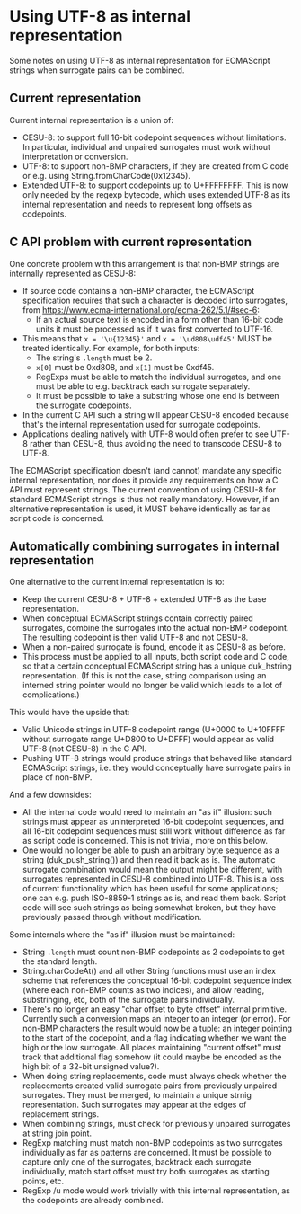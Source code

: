 # Using UTF-8 as internal representation

Some notes on using UTF-8 as internal representation for ECMAScript
strings when surrogate pairs can be combined.

## Current representation

Current internal representation is a union of:

-   CESU-8: to support full 16-bit codepoint sequences without
    limitations. In particular, individual and unpaired surrogates must
    work without interpretation or conversion.
-   UTF-8: to support non-BMP characters, if they are created from C
    code or e.g. using String.fromCharCode(0x12345).
-   Extended UTF-8: to support codepoints up to U+FFFFFFFF. This is now
    only needed by the regexp bytecode, which uses extended UTF-8 as its
    internal representation and needs to represent long offsets as
    codepoints.

## C API problem with current representation

One concrete problem with this arrangement is that non-BMP strings are
internally represented as CESU-8:

-   If source code contains a non-BMP character, the ECMAScript
    specification requires that such a character is decoded into
    surrogates, from
    <https://www.ecma-international.org/ecma-262/5.1/#sec-6>:
    -   If an actual source text is encoded in a form other than 16-bit
        code units it must be processed as if it was first converted to
        UTF-16.
-   This means that `x = '\u{12345}'` and `x = '\ud808\udf45'` MUST be
    treated identically. For example, for both inputs:
    -   The string\'s `.length` must be 2.
    -   `x[0]` must be 0xd808, and `x[1]` must be 0xdf45.
    -   RegExps must be able to match the individual surrogates, and one
        must be able to e.g. backtrack each surrogate separately.
    -   It must be possible to take a substring whose one end is between
        the surrogate codepoints.
-   In the current C API such a string will appear CESU-8 encoded
    because that\'s the internal representation used for surrogate
    codepoints.
-   Applications dealing natively with UTF-8 would often prefer to see
    UTF-8 rather than CESU-8, thus avoiding the need to transcode CESU-8
    to UTF-8.

The ECMAScript specification doesn\'t (and cannot) mandate any specific
internal representation, nor does it provide any requirements on how a C
API must represent strings. The current convention of using CESU-8 for
standard ECMAScript strings is thus not really mandatory. However, if an
alternative representation is used, it MUST behave identically as far as
script code is concerned.

## Automatically combining surrogates in internal representation

One alternative to the current internal representation is to:

-   Keep the current CESU-8 + UTF-8 + extended UTF-8 as the base
    representation.
-   When conceptual ECMAScript strings contain correctly paired
    surrogates, combine the surrogates into the actual non-BMP
    codepoint. The resulting codepoint is then valid UTF-8 and not
    CESU-8.
-   When a non-paired surrogate is found, encode it as CESU-8 as before.
-   This process must be applied to all inputs, both script code and C
    code, so that a certain conceptual ECMAScript string has a unique
    duk_hstring representation. (If this is not the case, string
    comparison using an interned string pointer would no longer be valid
    which leads to a lot of complications.)

This would have the upside that:

-   Valid Unicode strings in UTF-8 codepoint range (U+0000 to U+10FFFF
    without surrogate range U+D800 to U+DFFF) would appear as valid
    UTF-8 (not CESU-8) in the C API.
-   Pushing UTF-8 strings would produce strings that behaved like
    standard ECMAScript strings, i.e. they would conceptually have
    surrogate pairs in place of non-BMP.

And a few downsides:

-   All the internal code would need to maintain an \"as if\" illusion:
    such strings must appear as uninterpreted 16-bit codepoint
    sequences, and all 16-bit codepoint sequences must still work
    without difference as far as script code is concerned. This is not
    trivial, more on this below.
-   One would no longer be able to push an arbitrary byte sequence as a
    string (duk_push_string()) and then read it back as is. The
    automatic surrogate combination would mean the output might be
    different, with surrogates represented in CESU-8 combined into
    UTF-8. This is a loss of current functionality which has been useful
    for some applications; one can e.g. push ISO-8859-1 strings as is,
    and read them back. Script code will see such strings as being
    somewhat broken, but they have previously passed through without
    modification.

Some internals where the \"as if\" illusion must be maintained:

-   String `.length` must count non-BMP codepoints as 2 codepoints to
    get the standard length.
-   String.charCodeAt() and all other String functions must use an index
    scheme that references the conceptual 16-bit codepoint sequence
    index (where each non-BMP counts as two indices), and allow reading,
    substringing, etc, both of the surrogate pairs individually.
-   There\'s no longer an easy \"char offset to byte offset\" internal
    primitive. Currently such a conversion maps an integer to an integer
    (or error). For non-BMP characters the result would now be a tuple:
    an integer pointing to the start of the codepoint, and a flag
    indicating whether we want the high or the low surrogate. All places
    maintaining \"current offset\" must track that additional flag
    somehow (it could maybe be encoded as the high bit of a 32-bit
    unsigned value?).
-   When doing string replacements, code must always check whether the
    replacements created valid surrogate pairs from previously unpaired
    surrogates. They must be merged, to maintain a unique strnig
    representation. Such surrogates may appear at the edges of
    replacement strings.
-   When combining strings, must check for previously unpaired
    surrogates at string join point.
-   RegExp matching must match non-BMP codepoints as two surrogates
    individually as far as patterns are concerned. It must be possible
    to capture only one of the surrogates, backtrack each surrogate
    individually, match start offset must try both surrogates as
    starting points, etc.
-   RegExp /u mode would work trivially with this internal
    representation, as the codepoints are already combined.

